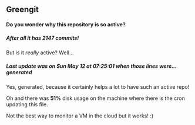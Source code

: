 ## Greengit

#### Do you wonder why this repository is so active?

##### After all it has 2147 commits!

But is it *really* active? Well...

##### Last update was on Sun May 12 at 07:25:01 when those lines were... generated

Yes, generated, because it certainly helps a lot to have such an active repo!

Oh and there was **51%** disk usage on the machine
where there is the cron updating this file.

Not the best way to monitor a VM in the cloud but it works! :)
